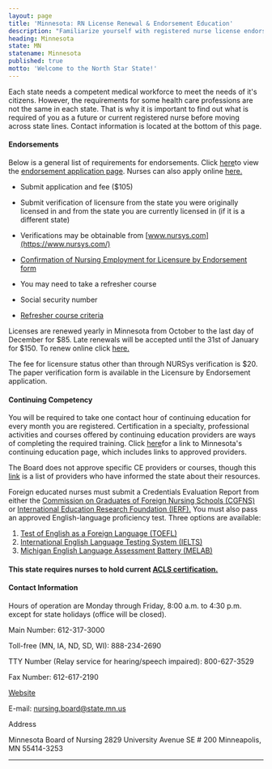 ```yaml
---
layout: page
title: 'Minnesota: RN License Renewal & Endorsement Education'
description: "Familiarize yourself with registered nurse license endorsement, renewal, and continuing education in Minnesota. Stay compliant with your nursing license.\r"
heading: Minnesota
state: MN
statename: Minnesota
published: true
motto: 'Welcome to the North Star State!'
---
```


Each state needs a competent medical workforce to meet the needs of it's
citizens. However, the requirements for some health care professions are
not the same in each state. That is why it is important to find out what
is required of you as a future or current registered nurse before moving
across state lines. Contact information is located at the bottom of this
page.

#### Endorsements

Below is a general list of requirements for endorsements. Click
[here](https://mn.gov/boards/nursing/licensure/apply-for-a-license/apply-by-endorsement.jsp)to view the [endorsement
application
page](https://mn.gov/boards/nursing/licensure/apply-for-a-license/apply-by-endorsement.jsp).
Nurses can also apply online [here.](https://mbn.hlb.state.mn.us/)

-   Submit application and fee (\$105)

-   Submit verification of licensure from the state you were originally
    licensed in and from the state you are currently licensed in (if it
    is a different state)

  -   Verifications may be obtainable from
        [www.nursys.com](https://www.nursys.com/)

-   [Confirmation of Nursing Employment for Licensure by Endorsement
    form](https://mn.gov/boards/assets/Conf_Emp_Endorse_5-19_tcm21-37443.pdf)

-   You may need to take a refresher course

-   Social security number

-   [Refresher course
    criteria](https://mn.gov/boards/nursing/education/education-refresher-course-criteria/)

Licenses are renewed yearly in Minnesota from October to the last day of
December for \$85. Late renewals will be accepted until the 31st of
January for \$150. To renew online click
[here.](https://mn.gov/boards/nursing/licensure/license-renewal/renew-license.jsp)

The fee for licensure status other than through NURSys verification is
\$20. The paper verification form is available in the Licensure by
Endorsement application.

#### Continuing Competency

You will be required to take one contact hour of continuing education
for every month you are registered. Certification in a specialty,
professional activities and courses offered by continuing education
providers are ways of completing the required training. Click
[here](https://mn.gov/boards/nursing/licensure/continuing-ed/)for a link
to Minnesota's continuing education page, which includes links to
approved providers.

The Board does not approve specific CE providers or courses, though this
[link](https://mn.gov/boards/nursing/licensure/continuing-ed/continuing-ed-courses.jsp)
is a list of providers who have informed the state about their
resources.

Foreign educated nurses must submit a Credentials Evaluation Report from
either the [Commission on Graduates of Foreign Nursing Schools
(CGFNS)](https://www.cgfns.org/) or [International Education Research
Foundation (IERF).](https://www.ierf.org/) You must also pass an
approved English-language proficiency test. Three options are available:

1.  [Test of English as a Foreign Language
    (TOEFL)](https://www.ets.org/)
2.  [International English Language Testing System
    (IELTS)](https://www.ielts.org/)
3.  [Michigan English Language Assessment Battery
    (MELAB)](https://www.cambridgemichigan.org/)

#### This state requires nurses to hold current [ACLS certification.](https://www.acls.net/minnesota-acls-pals-bls.htm)

#### Contact Information

Hours of operation are Monday through Friday, 8:00 a.m. to 4:30 p.m.
except for state holidays (office will be closed).

Main Number: 612-317-3000

Toll-free (MN, IA, ND, SD, WI): 888-234-2690

TTY Number (Relay service for hearing/speech impaired): 800-627-3529

Fax Number: 612-617-2190

[Website](https://mn.gov/health-licensing-boards/nursing/)

E-mail:
[nursing.board@state.mn.us](mailto:nursing.board@state.mn.us?subject=Licensure%20by%20endorsement&body=Hi%2C%0A%0AI%20was%20on%20the%20ACLS%20Training%20Center%20website%20RNMobility.com%20and%20read%20that%20I%20can%20send%20my%20questions%20about%20licensure%20by%20endorsement%20here.)

Address

Minnesota Board of Nursing
2829 University Avenue SE \# 200
Minneapolis, MN 55414-3253

* * * * *
